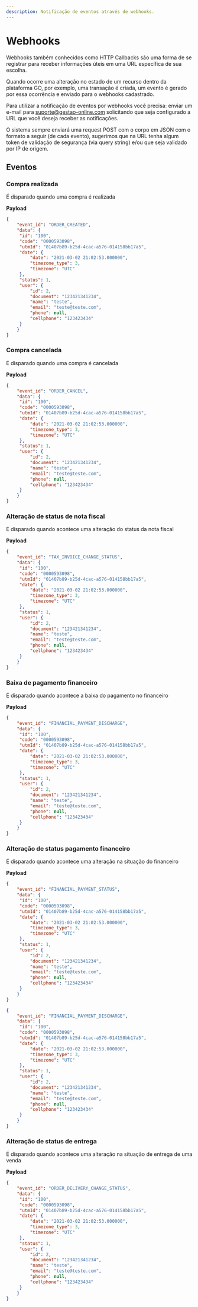 ```yaml
---
description: Notificação de eventos através de webhooks.
---
```


# Webhooks

Webhooks também conhecidos como HTTP Callbacks são uma forma de se registrar para receber informações úteis em uma URL específica de sua escolha.

Quando ocorre uma alteração no estado de um recurso dentro da plataforma GO, por exemplo, uma transação é criada, um evento é gerado por essa ocorrência e enviado para o webhooks cadastrado.

Para utilizar a notificação de eventos por webhooks você precisa: enviar um e-mail para suporte@gestao-online.com solicitando que seja configurado a URL que você deseja receber as notificações.

O sistema sempre enviará uma request POST com o corpo em JSON com o formato a seguir (de cada evento), sugerimos que na URL tenha algum token de validação de segurança (via query string) e/ou que seja validado por IP de origem.

## Eventos
### Compra realizada
É disparado quando uma compra é realizada

**Payload**

```json
{
    "event_id": "ORDER_CREATED",
    "data": {
	 "id": "100",
   	 "code": "0000593098",
   	 "utmId": "01407b89-b25d-4cac-a576-014158bb17a5",
   	 "date": {
   		 "date": "2021-03-02 21:02:53.000000",
   		 "timezone_type": 3,
   		 "timezone": "UTC"
   	 },
   	 "status": 1,
   	 "user": {
   		 "id": 2,
   		 "document": "123421341234",
   		 "name": "teste",
   		 "email": "teste@teste.com",
   		 "phone": null,
   		 "cellphone": "123423434"
   	 }
    }
}
```

### Compra cancelada
É disparado quando uma compra é cancelada

**Payload**

```json
{
    "event_id": "ORDER_CANCEL",
    "data": {
	 "id": "100",
   	 "code": "0000593098",
   	 "utmId": "01407b89-b25d-4cac-a576-014158bb17a5",
   	 "date": {
   		 "date": "2021-03-02 21:02:53.000000",
   		 "timezone_type": 3,
   		 "timezone": "UTC"
   	 },
   	 "status": 1,
   	 "user": {
   		 "id": 2,
   		 "document": "123421341234",
   		 "name": "teste",
   		 "email": "teste@teste.com",
   		 "phone": null,
   		 "cellphone": "123423434"
   	 }
    }
}
```

### Alteração de status de nota fiscal
É disparado quando acontece uma alteração do status da nota fiscal

**Payload**

```json
{
    "event_id": "TAX_INVOICE_CHANGE_STATUS",
    "data": {
	 "id": "100",
   	 "code": "0000593098",
   	 "utmId": "01407b89-b25d-4cac-a576-014158bb17a5",
   	 "date": {
   		 "date": "2021-03-02 21:02:53.000000",
   		 "timezone_type": 3,
   		 "timezone": "UTC"
   	 },
   	 "status": 1,
   	 "user": {
   		 "id": 2,
   		 "document": "123421341234",
   		 "name": "teste",
   		 "email": "teste@teste.com",
   		 "phone": null,
   		 "cellphone": "123423434"
   	 }
    }
}
```

### Baixa de pagamento financeiro
É disparado quando acontece a baixa do pagamento no financeiro

**Payload**

```json
{
    "event_id": "FINANCIAL_PAYMENT_DISCHARGE",
    "data": {
	 "id": "100",
   	 "code": "0000593098",
   	 "utmId": "01407b89-b25d-4cac-a576-014158bb17a5",
   	 "date": {
   		 "date": "2021-03-02 21:02:53.000000",
   		 "timezone_type": 3,
   		 "timezone": "UTC"
   	 },
   	 "status": 1,
   	 "user": {
   		 "id": 2,
   		 "document": "123421341234",
   		 "name": "teste",
   		 "email": "teste@teste.com",
   		 "phone": null,
   		 "cellphone": "123423434"
   	 }
    }
}
```

### Alteração de status pagamento financeiro
É disparado quando acontece uma alteração na situação do financeiro

**Payload**

```json
{
    "event_id": "FINANCIAL_PAYMENT_STATUS",
    "data": {
	 "id": "100",
   	 "code": "0000593098",
   	 "utmId": "01407b89-b25d-4cac-a576-014158bb17a5",
   	 "date": {
   		 "date": "2021-03-02 21:02:53.000000",
   		 "timezone_type": 3,
   		 "timezone": "UTC"
   	 },
   	 "status": 1,
   	 "user": {
   		 "id": 2,
   		 "document": "123421341234",
   		 "name": "teste",
   		 "email": "teste@teste.com",
   		 "phone": null,
   		 "cellphone": "123423434"
   	 }
    }
}

{
    "event_id": "FINANCIAL_PAYMENT_DISCHARGE",
    "data": {
	 "id": "100",
   	 "code": "0000593098",
   	 "utmId": "01407b89-b25d-4cac-a576-014158bb17a5",
   	 "date": {
   		 "date": "2021-03-02 21:02:53.000000",
   		 "timezone_type": 3,
   		 "timezone": "UTC"
   	 },
   	 "status": 1,
   	 "user": {
   		 "id": 2,
   		 "document": "123421341234",
   		 "name": "teste",
   		 "email": "teste@teste.com",
   		 "phone": null,
   		 "cellphone": "123423434"
   	 }
    }
}

```

### Alteração de status de entrega
É disparado quando acontece uma alteração na situação de entrega de uma venda

**Payload**

```json
{
    "event_id": "ORDER_DELIVERY_CHANGE_STATUS",
    "data": {
	 "id": "100",
   	 "code": "0000593098",
   	 "utmId": "01407b89-b25d-4cac-a576-014158bb17a5",
   	 "date": {
   		 "date": "2021-03-02 21:02:53.000000",
   		 "timezone_type": 3,
   		 "timezone": "UTC"
   	 },
   	 "status": 1,
   	 "user": {
   		 "id": 2,
   		 "document": "123421341234",
   		 "name": "teste",
   		 "email": "teste@teste.com",
   		 "phone": null,
   		 "cellphone": "123423434"
   	 }
    }
}
```